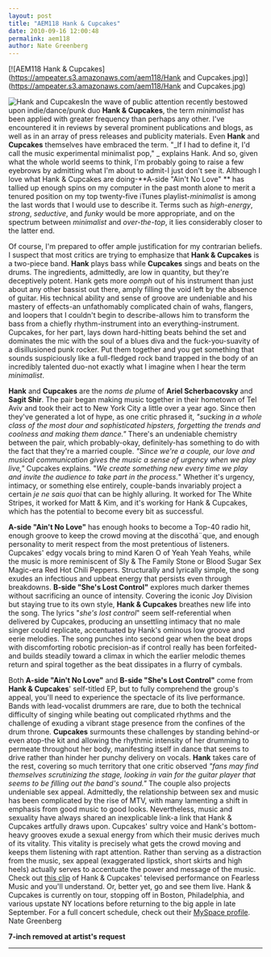 ```yaml
---
layout: post
title: "AEM118 Hank & Cupcakes"
date: 2010-09-16 12:00:48
permalink: aem118
author: Nate Greenberg
---
```

[![AEM118 Hank & Cupcakes](https://ampeater.s3.amazonaws.com/aem118/Hank and Cupcakes.jpg)](https://ampeater.s3.amazonaws.com/aem118/Hank and Cupcakes.jpg)

![](http://ampeatermusic.com/wp-content/uploads/2010/09/Hank-and-Cupcakes-300x229.jpg "Hank and Cupcakes")In the wave of public attention recently bestowed upon indie/dance/punk duo **Hank & Cupcakes**, the term _minimalist_ has been applied with greater frequency than perhaps any other. I've encountered it in reviews by several prominent publications and blogs, as well as in an array of press releases and publicity materials. Even **Hank** and **Cupcakes** themselves have embraced the term. "_If I had to define it, I'd call the music experimental minimalist pop," _ explains Hank. And so, given what the whole world seems to think, I'm probably going to raise a few eyebrows by admitting what I'm about to admit-I just don't see it. Although I love what Hank & Cupcakes are doing-**A-side "Ain't No Love" ** has tallied up enough spins on my computer in the past month alone to merit a tenured position on my top twenty-five iTunes playlist-_minimalist_ is among the last words that I would use to describe it. Terms such as _high-energy_, _strong_, _seductive_, and _funky_ would be more appropriate, and on the spectrum between _minimalist_ and _over-the-top_, it lies considerably closer to the latter end.

<!-- more -->

Of course, I'm prepared to offer ample justification for my contrarian beliefs. I suspect that most critics are trying to emphasize that **Hank & Cupcakes** is a two-piece band. **Hank** plays bass while **Cupcakes** sings and beats on the drums. The ingredients, admittedly, are low in quantity, but they're deceptively potent. Hank gets more _oomph_ out of his instrument than just about any other bassist out there, amply filling the void left by the absence of guitar. His technical ability and sense of groove are undeniable and his mastery of effects-an unfathomably complicated chain of wahs, flangers, and loopers that I couldn't begin to describe-allows him to transform the bass from a chiefly rhythm-instrument into an everything-instrument. Cupcakes, for her part, lays down hard-hitting beats behind the set and dominates the mic with the soul of a blues diva and the fuck-you-suavity of a disillusioned punk rocker. Put them together and you get something that sounds suspiciously like a full-fledged rock band trapped in the body of an incredibly talented duo-not exactly what I imagine when I hear the term _minimalist_.

**Hank** and **Cupcakes** are the _noms de plume_ of **Ariel Scherbacovsky** and **Sagit Shir**. The pair began making music together in their hometown of Tel Aviv and took their act to New York City a little over a year ago. Since then they've generated a lot of hype, as one critic phrased it, _"sucking in a whole class of the most dour and sophisticated hipsters, forgetting the trends and coolness and making them dance."_ There's an undeniable chemistry between the pair, which probably-okay, definitely-has something to do with the fact that they're a married couple. _"Since we're a couple, our love and musical communication gives the music a sense of urgency when we play live,"_ Cupcakes explains. "_We create something new every time we play and invite the audience to take part in the process._" Whether it's urgency, intimacy, or something else entirely, couple-bands invariably project a certain _je ne sais quoi_ that can be highly alluring. It worked for The White Stripes, it worked for Matt & Kim, and it's working for Hank & Cupcakes, which has the potential to become every bit as successful.

**A-side "Ain't No Love"** has enough hooks to become a Top-40 radio hit, enough groove to keep the crowd moving at the discothá¨que, and enough personality to merit respect from the most pretentious of listeners. Cupcakes' edgy vocals bring to mind Karen O of Yeah Yeah Yeahs, while the music is more reminiscent of Sly & The Family Stone or Blood Sugar Sex Magic-era Red Hot Chili Peppers. Structurally and lyrically simple, the song exudes an infectious and upbeat energy that persists even through breakdowns. **B-side "She's Lost Control"** explores much darker themes without sacrificing an ounce of intensity. Covering the iconic Joy Division but staying true to its own style, **Hank & Cupcakes** breathes new life into the song. The lyrics "_she's lost control_" seem self-referential when delivered by Cupcakes, producing an unsettling intimacy that no male singer could replicate, accentuated by Hank's ominous low groove and eerie melodies. The song punches into second gear when the beat drops with discomforting robotic precision-as if control really has been forfeited-and builds steadily toward a climax in which the earlier melodic themes return and spiral together as the beat dissipates in a flurry of cymbals.

Both **A-side "Ain't No Love"** and **B-side "She's Lost Control"** come from **Hank & Cupcakes**' self-titled EP, but to fully comprehend the group's appeal, you'll need to experience the spectacle of its live performance. Bands with lead-vocalist drummers are rare, due to both the technical difficulty of singing while beating out complicated rhythms and the challenge of exuding a vibrant stage presence from the confines of the drum throne. **Cupcakes** surmounts these challenges by standing behind-or even atop-the kit and allowing the rhythmic intensity of her drumming to permeate throughout her body, manifesting itself in dance that seems to drive rather than hinder her punchy delivery on vocals. **Hank** takes care of the rest, covering so much territory that one critic observed _"fans may find themselves scrutinizing the stage, looking in vain for the guitar player that seems to be filling out the band's sound."_ The couple also projects undeniable sex appeal. Admittedly, the relationship between sex and music has been complicated by the rise of MTV, with many lamenting a shift in emphasis from good music to good looks. Nevertheless, music and sexuality have always shared an inexplicable link-a link that Hank & Cupcakes artfully draws upon. Cupcakes' sultry voice and Hank's bottom-heavy grooves exude a sexual energy from which their music derives much of its vitality. This vitality is precisely what gets the crowd moving and keeps them listening with rapt attention. Rather than serving as a distraction from the music, sex appeal (exaggerated lipstick, short skirts and high heels) actually serves to accentuate the power and message of the music. Check out [this clip](http://www.youtube.com/watch?v=6SvDC_i4ivw) of Hank & Cupcakes' televised performance on Fearless Music and you'll understand. Or, better yet, go and see them live. Hank & Cupcakes is currently on tour, stopping off in Boston, Philadelphia, and various upstate NY locations before returning to the big apple in late September. For a full concert schedule, check out their [MySpace profile](http://www.myspace.com/hankandcupcakes). Nate Greenberg

**7-inch removed at artist's request**

---

